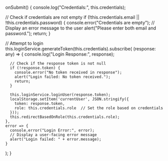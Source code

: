 onSubmit() {
  console.log("Credentials:", this.credentials);
  
  // Check if credentials are not empty
  if (!this.credentials.email || !this.credentials.password) {
    console.error("Credentials are empty");
    // Display an error message to the user
    alert("Please enter both email and password.");
    return;
  }

  // Attempt to login
  this.loginService.generateToken(this.credentials).subscribe(
    (response: any) => {
      console.log("Login Response:", response);

      // Check if the response token is not null
      if (!response.token) {
        console.error("No token received in response");
        alert("Login failed: No token received.");
        return;
      }

      this.loginService.loginUser(response.token);
      localStorage.setItem('currentUser', JSON.stringify({
        token: response.token,
        role: this.credentials.role  // Set the role based on credentials
      }));
      this.redirectBasedOnRole(this.credentials.role);
    },
    error => {
      console.error("Login Error:", error);
      // Display a user-facing error message
      alert("Login failed: " + error.message);
    }
  );
}
